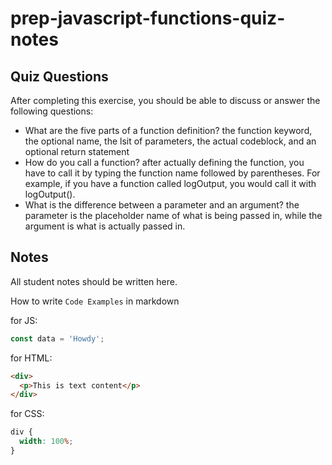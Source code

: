# prep-javascript-functions-quiz-notes

## Quiz Questions

After completing this exercise, you should be able to discuss or answer the following questions:

- What are the five parts of a function definition?
  the function keyword, the optional name, the lsit of parameters, the actual codeblock, and an optional return statement
- How do you call a function?
  after actually defining the function, you have to call it by typing the function name followed by parentheses. For example, if you have a function called logOutput, you would call it with logOutput().
- What is the difference between a parameter and an argument?
  the parameter is the placeholder name of what is being passed in, while the argument is what is actually passed in.

## Notes

All student notes should be written here.

How to write `Code Examples` in markdown

for JS:

```javascript
const data = 'Howdy';
```

for HTML:

```html
<div>
  <p>This is text content</p>
</div>
```

for CSS:

```css
div {
  width: 100%;
}
```
